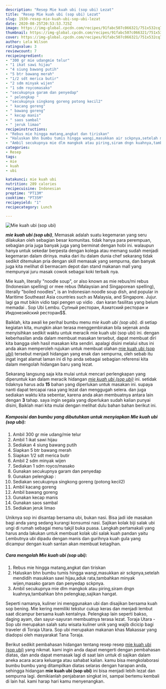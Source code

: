 ```yaml
---
description: "Resep Mie kuah ubi (sop ubi) Lezat"
title: "Resep Mie kuah ubi (sop ubi) Lezat"
slug: 1930-resep-mie-kuah-ubi-sop-ubi-lezat
date: 2020-08-25T20:53:53.725Z
image: https://img-global.cpcdn.com/recipes/91fabc507c066321/751x532cq70/mie-kuah-ubi-sop-ubi-foto-resep-utama.jpg
thumbnail: https://img-global.cpcdn.com/recipes/91fabc507c066321/751x532cq70/mie-kuah-ubi-sop-ubi-foto-resep-utama.jpg
cover: https://img-global.cpcdn.com/recipes/91fabc507c066321/751x532cq70/mie-kuah-ubi-sop-ubi-foto-resep-utama.jpg
author: Lela Wilson
ratingvalue: 3
reviewcount: 7
recipeingredient:
- "300 gr mie udangmie telur"
- "1 ikat sawi hijau"
- "4 siung bawang putih"
- "5 btr bawang merah"
- "1/2 sdt merica butir"
- "2 sdm minyak wijen"
- "1 sdm roycomasako"
- "secukupnya garam dan penyedap"
- " pelengkap "
- "secukupnya singkong goreng potong kecil2"
- " kacang goreng"
- " bawang goreng"
- " kecap manis"
- " saos sambal"
- " jeruk limao"
recipeinstructions:
- "Rebus mie hingga matang,angkat dan tiriskan"
- "Haluskan bhn bumbu tumis hingga wangi,masukkan air sckpnya,setelah mendidih masukkan sawi hijau,aduk rata,tambahkan minyak wijen,masako garam dan penyedap sckpnya."
- "Ambil secukupnya mie dlm mangkok atau piring,siram dngn kuahnya,tambahkan bhn pelengkap,sajikan hangat."
categories:
- Resep
tags:
- mie
- kuah
- ubi

katakunci: mie kuah ubi 
nutrition: 289 calories
recipecuisine: Indonesian
preptime: "PT13M"
cooktime: "PT35M"
recipeyield: "1"
recipecategory: Lunch

---
```



![Mie kuah ubi (sop ubi)](https://img-global.cpcdn.com/recipes/91fabc507c066321/751x532cq70/mie-kuah-ubi-sop-ubi-foto-resep-utama.jpg)

<b><i>mie kuah ubi (sop ubi)</i></b>, Memasak adalah suatu kegemaran yang seru dilakukan oleh sebagian besar komunitas. tidak hanya para perempuan, sebagian pria juga banyak juga yang berminat dengan hobi ini. walaupun hanya untuk sekedar berpesta dengan kolega atau memang sudah menjadi kegemaran dalam dirinya. maka dari itu dalam dunia chef sekarang tidak sedikit ditemukan pria dengan skill memasak yang sempurna, dan banyak juga kita melihat di bermacam depot dan stand makanan mall yang mempunyai juru masak cowok sebagai koki terbaik nya.

Mie kuah, literally &#34;noodle soup&#34;, or also known as mie rebus/mi rebus (Indonesian spelling) or mee rebus (Malaysian and Singaporean spelling), literally &#34;boiled noodles&#34;, is an Indonesian noodle soup dish, and popular in Maritime Southeast Asia countries such as Malaysia, and Singapore. Jujur. lagi ga mut bikin vidio tapi pengen up vidio . dan karan fasilitas yang belum memadai . Sop Ubi Lembu. Супный ресторан, Азиатский ресторан и Индонезийский ресторан$$.

Baiklah, kita awali ke perihal bumbu menu <i>mie kuah ubi (sop ubi)</i>. di setiap kegiatan kita, mungkin akan terasa menggembirakan bila sejenak anda menyisihkan sedikit waktu untuk meracik mie kuah ubi (sop ubi) ini. dengan keberhasilan anda dalam membuat masakan tersebut, dapat membuat diri kita bangga oleh hasil masakan kita sendiri. apalagi disini melalui situs ini anda akan memperoleh rujukan untuk membuat olahan <u>mie kuah ubi (sop ubi)</u> tersebut menjadi hidangan yang enak dan sempurna, oleh sebab itu ingat ingat alamat laman ini di hp anda sebagai sebagian referensi kita dalam mengolah hidangan baru yang lezat.


Sekarang langsung saja kita mulai untuk mencari perlengkapan yang diperuntuk kan dalam meracik hidangan <u><i>mie kuah ubi (sop ubi)</i></u> ini. setidak tidaknya harus ada <b>15</b> bahan yang diperlukan untuk masakan ini. supaya nanti dapat tercapai rasa yang lezat dan menggugah selera. dan juga sediakan waktu kita sebentar, karena anda akan membuatnya antara lain dengan <b>3</b> tahap. saya ingin segala yang diperlukan sudah kalian punyai disini, Baiklah mari kita mulai dengan melihat dulu bahan bahan berikut ini.

<!--inarticleads1-->

##### Komposisi dan bumbu yang dibutuhkan untuk menyiapkan Mie kuah ubi (sop ubi):

1. Ambil 300 gr mie udang/mie telur
1. Ambil 1 ikat sawi hijau
1. Sediakan 4 siung bawang putih
1. Siapkan 5 btr bawang merah
1. Siapkan 1/2 sdt merica butir
1. Ambil 2 sdm minyak wijen
1. Sediakan 1 sdm royco/masako
1. Gunakan secukupnya garam dan penyedap
1. Gunakan  pelengkap :
1. Sediakan secukupnya singkong goreng (potong kecil2)
1. Ambil  kacang goreng
1. Ambil  bawang goreng
1. Gunakan  kecap manis
1. Gunakan  saos sambal
1. Sediakan  jeruk limao


Uniknya sop ini disantap bersama ubi, bukan nasi. Bisa jadi ide masakan bagi anda yang sedang kurangi konsumsi nasi. Sajikan kolak biji salak ubi ungi di rumah sebagai menu takjil buka puasa. Langkah pertamakali yang harus anda lakukan untuk membuat kolak ubi salak kuah pandan yaitu Lembutnya ubi dipadu dengan manis dan gurihnya kuah gula yang dicampur dengan kuah santan akan membuat ketagihan. 

<!--inarticleads2-->

##### Cara mengolah Mie kuah ubi (sop ubi):

1. Rebus mie hingga matang,angkat dan tiriskan
1. Haluskan bhn bumbu tumis hingga wangi,masukkan air sckpnya,setelah mendidih masukkan sawi hijau,aduk rata,tambahkan minyak wijen,masako garam dan penyedap sckpnya.
1. Ambil secukupnya mie dlm mangkok atau piring,siram dngn kuahnya,tambahkan bhn pelengkap,sajikan hangat.


Seperti namanya, kuliner ini menggunakan ubi dan disajikan bersama kuah sop bening. Mie kering memiliki tekstur cukup keras dan menjadi lembut saat dicampur bersama kuah kentalnya. Pelengkap lain seperti bakso, daging ayam, dan sayur-sayuran membuatnya terasa lezat. Toraja Utara - Sop ubi merupakan salah satu wisata kuliner unik yang wajib dicicip bagi traveler di Toraja Utara. Sop ubi merupakan makanan khas Makassar yang diadopsi oleh masyarakat Tana Toraja. 

Berikut sedikit pembahasan hidangan tentang resep resep <u>mie kuah ubi (sop ubi)</u> yang nikmat. kami ingin anda dapat mengerti dengan pembahasan diatas, dan anda dapat memasak lagi di saat lain untuk di sajikan dalam aneka acara acara keluarga atau sahabat kalian. kamu bisa mengkolaborasi bumbu bumbu yang ditampilkan diatas selaras dengan harapan anda, sehingga hidangan <b>mie kuah ubi (sop ubi)</b> ini bisa menjadi lebih lezat dan sempurna lagi. demikianlah penjabaran singkat ini, sampai bertemu kembali di lain hal. kami harap hari kamu menyenangkan.
